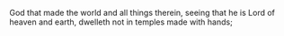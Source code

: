 God that made the world and all things therein, seeing that he is Lord of heaven and earth, dwelleth not in temples made with hands;
